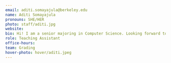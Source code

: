 ```yaml
---
email: aditi.somayajula@berkeley.edu
name: Aditi Somayajula
pronouns: SHE/HER
photo: staff/aditi.jpg
website: 
bio: Hi! I am a senior majoring in Computer Science. Looking forward to this semester!
role: Teaching Assistant
office-hours: 
team: Grading
hover-photo: hover/aditi.jpeg
---
```

